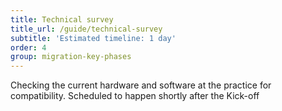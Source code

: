 ```yaml
---
title: Technical survey
title_url: /guide/technical-survey
subtitle: 'Estimated timeline: 1 day'
order: 4
group: migration-key-phases
---
```


Checking the current hardware and software at the practice for compatibility. Scheduled to happen shortly after the Kick-off
